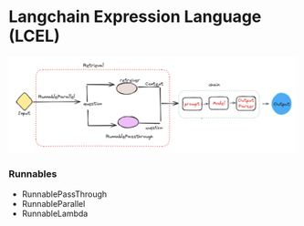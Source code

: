# Langchain Expression Language (LCEL)

![alt text](image.png)

### Runnables
- RunnablePassThrough
- RunnableParallel
- RunnableLambda